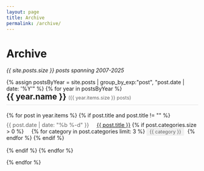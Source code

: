 ```yaml
---
layout: page
title: Archive
permalink: /archive/
---
```


# Archive

*{{ site.posts.size }} posts spanning 2007-2025*

<div class="archive">
  {% assign postsByYear = site.posts | group_by_exp:"post", "post.date | date: '%Y'" %}
  {% for year in postsByYear %}
    <h2>{{ year.name }} <span class="year-count">({{ year.items.size }} posts)</span></h2>
    <ul>
      {% for post in year.items %}
        {% if post.title and post.title != "" %}
        <li>
          <span class="post-date">{{ post.date | date: "%b %-d" }}</span>
          <a href="{{ post.url | relative_url }}">{{ post.title }}</a>
          {% if post.categories.size > 0 %}
            <span class="post-categories">
              {% for category in post.categories limit: 3 %}
                <span class="category">{{ category }}</span>
              {% endfor %}
            </span>
          {% endif %}
        </li>
        {% endif %}
      {% endfor %}
    </ul>
  {% endfor %}
</div>

<style>
.year-count {
  color: #666;
  font-size: 0.8rem;
  font-weight: normal;
}

.archive ul {
  list-style: none;
  padding-left: 0;
}

.archive li {
  margin-bottom: 0.5rem;
  padding: 0.5rem 0;
  border-bottom: 1px solid #eee;
}

.archive li:last-child {
  border-bottom: none;
}

.post-date {
  color: #666;
  font-size: 0.9rem;
  margin-right: 1rem;
  min-width: 4rem;
  display: inline-block;
}

.post-categories {
  margin-left: 1rem;
}

.category {
  background: #f0f0f0;
  padding: 0.2rem 0.5rem;
  border-radius: 3px;
  font-size: 0.8rem;
  margin-right: 0.3rem;
  color: #666;
}

.archive h2 {
  border-bottom: 2px solid #eee;
  padding-bottom: 0.5rem;
  margin-top: 2rem;
}

.archive h2:first-of-type {
  margin-top: 0;
}
</style>